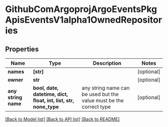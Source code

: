 # GithubComArgoprojArgoEventsPkgApisEventsV1alpha1OwnedRepositories


## Properties
Name | Type | Description | Notes
------------ | ------------- | ------------- | -------------
**names** | **[str]** |  | [optional] 
**owner** | **str** |  | [optional] 
**any string name** | **bool, date, datetime, dict, float, int, list, str, none_type** | any string name can be used but the value must be the correct type | [optional]

[[Back to Model list]](../README.md#documentation-for-models) [[Back to API list]](../README.md#documentation-for-api-endpoints) [[Back to README]](../README.md)


